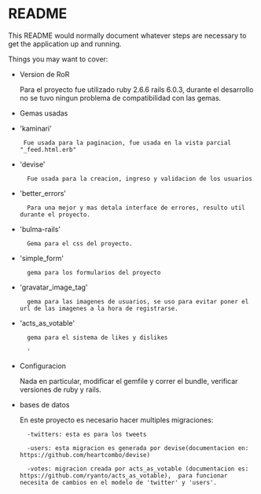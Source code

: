 # README

This README would normally document whatever steps are necessary to get the
application up and running.

Things you may want to cover:

* Version de RoR

    Para el proyecto fue utilizado ruby 2.6.6  rails 6.0.3, durante el desarrollo no se tuvo ningun problema de compatibilidad con las gemas. 

* Gemas usadas

 - 'kaminari'
    
        Fue usada para la paginacion, fue usada en la vista parcial "_feed.html.erb"

- 'devise'

        Fue usada para la creacion, ingreso y validacion de los usuarios

- 'better_errors'

        Para una mejor y mas detala interface de errores, resulto util durante el proyecto. 

- 'bulma-rails'

        Gema para el css del proyecto.


- 'simple_form'

        gema para los formularios del proyecto


- 'gravatar_image_tag'  

        gema para las imagenes de usuarios, se uso para evitar poner el url de las imagenes a la hora de registrarse.

- 'acts_as_votable'

        gema para el sistema de likes y dislikes

        '

* Configuracion

    Nada en particular, modificar el gemfile y correr el bundle, verificar versiones de ruby y rails.

* bases de datos

    En este proyecto es necesario hacer multiples migraciones:

        -twitters: esta es para los tweets

        -users: esta migracion es generada por devise(documentacion en: https://github.com/heartcombo/devise)

        -votes: migracion creada por acts_as_votable (documentacion es: https://github.com/ryanto/acts_as_votable),  para funcionar necesita de cambios en el modelo de 'twitter' y 'users'.





